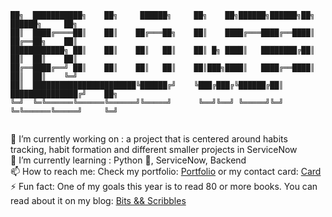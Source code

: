 
``` 
██╗  ███████████╗    ██╗     ██████╗     ██╗    ██╗██████╗██████╗██╗    ██████╗     ██╗
██║  ████╔════██║    ██║    ██╔═══██╗    ██║    ████╔═══████╔══████║    ██╔══██╗    ██║
████████████╗ ██║    ██║    ██║   ██║    ██║ █╗ ████║   ████████╔██║    ██║  ██║    ██║
██╔══████╔══╝ ██║    ██║    ██║   ██║    ██║███╗████║   ████╔══████║    ██║  ██║    ╚═╝
██║  ███████████████████████╚██████╔╝    ╚███╔███╔╚██████╔██║  ███████████████╔╝    ██╗
╚═╝  ╚═╚══════╚══════╚══════╝╚═════╝      ╚══╝╚══╝ ╚═════╝╚═╝  ╚═╚══════╚═════╝     ╚═╝
                                                                                       
```
<!--
**vicmoon/vicmoon** is a ✨ _special_ ✨ repository because its `README.md` (this file) appears on your GitHub profile.

Here are some ideas to get you started:

- 🔭 I’m currently working on ...
- 🌱 I’m currently learning ...
- 👯 I’m looking to collaborate on ...
- 🤔 I’m looking for help with ...
- 💬 Ask me about ...
- 📫 How to reach me: ...
- 😄 Pronouns: ...
- ⚡ Fun fact: ...
-->

🔭 I’m currently working on : a project that is centered around habits tracking, habit formation and different smaller projects in ServiceNow <br> 
🌱 I’m currently learning : Python 🐍, ServiceNow, Backend <br> 
📫 How to reach me: Check my portfolio: 
<a href="https://victoriamunteanuportfolio.net/contact">Portfolio</a> 
or my contact card: 
<a href="https://pythonnamecard-production.up.railway.app/">Card</a> 
<br>
⚡ Fun fact: One of my goals this year is to read 80 or more books. You can read about it on my blog: 
<a href="https://www.bitsandscribbles.com/api/v1/posts/" > Bits && Scribbles </a>
<br>




